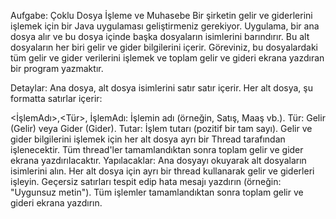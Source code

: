Aufgabe: Çoklu Dosya İşleme ve Muhasebe
Bir şirketin gelir ve giderlerini işlemek için bir Java uygulaması geliştirmeniz gerekiyor. Uygulama, bir ana dosya alır ve bu dosya içinde başka dosyaların isimlerini barındırır. Bu alt dosyaların her biri gelir ve gider bilgilerini içerir. Göreviniz, bu dosyalardaki tüm gelir ve gider verilerini işlemek ve toplam gelir ve gideri ekrana yazdıran bir program yazmaktır.

Detaylar:
Ana dosya, alt dosya isimlerini satır satır içerir.
Her alt dosya, şu formatta satırlar içerir:

<İşlemAdı>,<Tür>,<Tutar>
İşlemAdı: İşlemin adı (örneğin, Satış, Maaş vb.).
Tür: Gelir (Gelir) veya Gider (Gider).
Tutar: İşlem tutarı (pozitif bir tam sayı).
Gelir ve gider bilgilerini işlemek için her alt dosya ayrı bir Thread tarafından işlenecektir.
Tüm thread'ler tamamlandıktan sonra toplam gelir ve gider ekrana yazdırılacaktır.
Yapılacaklar:
Ana dosyayı okuyarak alt dosyaların isimlerini alın.
Her alt dosya için ayrı bir thread kullanarak gelir ve giderleri işleyin.
Geçersiz satırları tespit edip hata mesajı yazdırın (örneğin: "Uygunsuz metin").
Tüm işlemler tamamlandıktan sonra toplam gelir ve gideri ekrana yazdırın.
